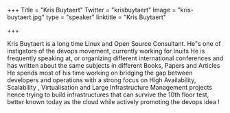 +++
Title = "Kris Buytaert"
Twitter = "krisbuytaert"
Image = "kris-buytaert.jpg"
type = "speaker"
linktitle = "Kris Buytaert"

+++

 Kris Buytaert is a long time Linux and Open Source Consultant. He"s one of instigators of the devops movement, currently working for Inuits
			He is frequently speaking at, or organizing different international conferences and has written about the same subjects in different Books, Papers and Articles
			He spends most of his time working on bridging the gap between developers and operations with a strong focus on High Availability, Scalability , Virtualisation and Large Infrastructure Management projects hence trying to build infrastructures that can survive the 10th floor test, better known today as the cloud while actively promoting the devops idea ! 

